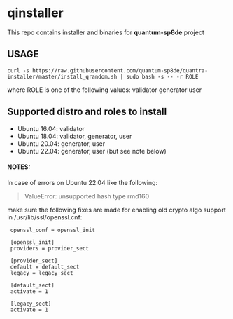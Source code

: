 # qinstaller

This repo contains installer and binaries for **quantum-sp8de** project

## USAGE

`curl -s https://raw.githubusercontent.com/quantum-sp8de/quantra-installer/master/install_qrandom.sh | sudo bash -s -- -r ROLE`

where ROLE is one of the following values:
 validator
 generator
 user

## Supported distro and roles to install 

* Ubuntu 16.04: validator
* Ubuntu 18.04: validator, generator, user
* Ubuntu 20.04: generator, user
* Ubuntu 22.04: generator, user (but see note below)

#### NOTES:
In case of errors on Ubuntu 22.04 like the following:

 > ValueError: unsupported hash type rmd160

make sure the following fixes are made for enabling
old crypto algo support in /usr/lib/ssl/openssl.cnf:

```
 openssl_conf = openssl_init

 [openssl_init]
 providers = provider_sect

 [provider_sect]
 default = default_sect
 legacy = legacy_sect

 [default_sect]
 activate = 1

 [legacy_sect]
 activate = 1
```
